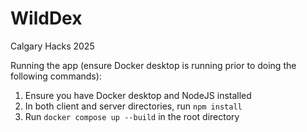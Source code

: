 # WildDex

Calgary Hacks 2025

Running the app (ensure Docker desktop is running prior to doing the following commands):

1. Ensure you have Docker desktop and NodeJS installed
2. In both client and server directories, run `npm install`
3. Run `docker compose up --build` in the root directory
